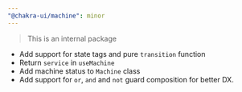 ```yaml
---
"@chakra-ui/machine": minor
---
```


> This is an internal package

- Add support for state tags and pure `transition` function
- Return `service` in `useMachine`
- Add machine status to `Machine` class
- Add support for `or`, `and` and `not` guard composition for better DX.
